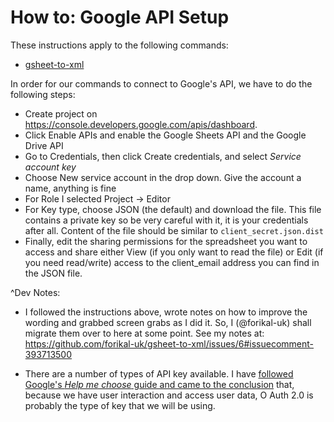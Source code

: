 # How to: Google API Setup

These instructions apply to the following commands:

- [gsheet-to-xml](https://github.com/forikal-uk/gsheet-to-xml/blob/master/DOCUMENTATION.md) 

In order for our commands to connect to Google's API, we have to do the following steps:

- Create project on https://console.developers.google.com/apis/dashboard.
- Click Enable APIs and enable the Google Sheets API and the Google Drive API
- Go to Credentials, then click Create credentials, and select *Service account key*
- Choose New service account in the drop down. Give the account a name, anything is fine
- For Role I selected Project -> Editor
- For Key type, choose JSON (the default) and download the file. 
This file contains a private key so be very careful with it, it is your credentials after all. 
Content of the file should be similar to `client_secret.json.dist` 
- Finally, edit the sharing permissions for the spreadsheet you want to access and share either View 
(if you only want to read the file) or Edit (if you need read/write) access to the client_email address you can 
find in the JSON file.


^Dev Notes:

* I followed the instructions above, wrote notes on how to improve the wording and grabbed screen grabs as I did it. So, I (@forikal-uk) shall migrate them over to here at some point. See my notes at: https://github.com/forikal-uk/gsheet-to-xml/issues/6#issuecomment-393713500 

* There are a number of types of API key available. I have [followed Google's _Help me choose_ guide and came to the conclusion](https://github.com/forikal-uk/ping-drive/issues/1#issuecomment-394159265) that, because we have user interaction and access user data, O Auth 2.0 is probably the type of key that we will be using. 
